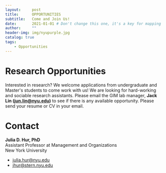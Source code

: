 ```yaml
---
layout:     post
title:      OPPORTUNITIES
subtitle:   Come and Join Us!
date:       2021-01-01 # Don't change this one, it's a key for mapping
author:     ""
header-img: img/nyupurple.jpg
catalog: true
tags:
    - Opportunities
---
```


# Research Opportunities

Interested in research? We welcome applications from undergraduate and Master's students to come work with us! We are looking for hard-working and sociable research assistants. Please email the GIM lab manager, **Jack Lin (jun.lin@nyu.edu)** to see if there is any available opportunity. Please send your resume or CV in your email.

# Contact

**Julia D. Hur, PhD**  
Assistant Professor at Management and Organizations  
New York University
* julia.hur@nyu.edu
* jhur@stern.nyu.edu
